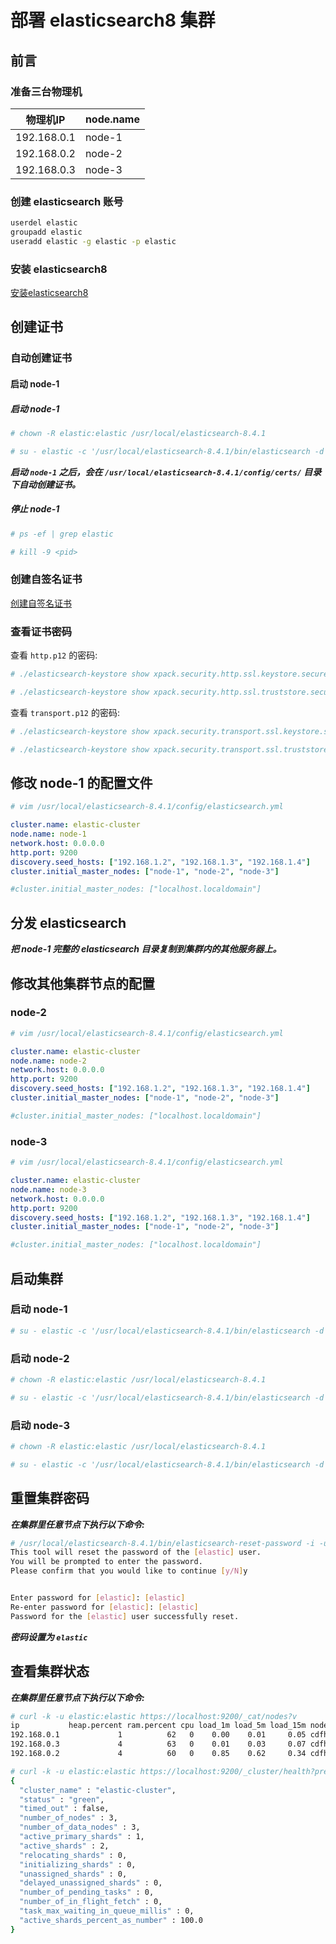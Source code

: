 # 部署 elasticsearch8 集群

## 前言

### 准备三台物理机

|物理机IP|node.name|
|--|--|
|192.168.0.1|node-1|
|192.168.0.2|node-2|
|192.168.0.3|node-3|

### 创建 elasticsearch 账号

```bash
userdel elastic
groupadd elastic
useradd elastic -g elastic -p elastic
```

### 安装 elasticsearch8

[安装elasticsearch8](./安装elasticsearch8.md '安装elasticsearch8')

## 创建证书

### 自动创建证书

#### 启动 node-1

##### 启动 node-1

```bash
# chown -R elastic:elastic /usr/local/elasticsearch-8.4.1

# su - elastic -c '/usr/local/elasticsearch-8.4.1/bin/elasticsearch -d'
```

***启动 ```node-1``` 之后，会在 ```/usr/local/elasticsearch-8.4.1/config/certs/``` 目录下自动创建证书。***

##### 停止 node-1

```bash
# ps -ef | grep elastic

# kill -9 <pid>
```

### 创建自签名证书

[创建自签名证书](./创建自签名证书.md '创建自签名证书')

### 查看证书密码

查看 ```http.p12``` 的密码:

```bash
# ./elasticsearch-keystore show xpack.security.http.ssl.keystore.secure_password

# ./elasticsearch-keystore show xpack.security.http.ssl.truststore.secure_password
```

查看 ```transport.p12``` 的密码:

```bash
# ./elasticsearch-keystore show xpack.security.transport.ssl.keystore.secure_password

# ./elasticsearch-keystore show xpack.security.transport.ssl.truststore.secure_password
```

## 修改 node-1 的配置文件

```bash
# vim /usr/local/elasticsearch-8.4.1/config/elasticsearch.yml
```

```yml
cluster.name: elastic-cluster
node.name: node-1
network.host: 0.0.0.0
http.port: 9200
discovery.seed_hosts: ["192.168.1.2", "192.168.1.3", "192.168.1.4"]
cluster.initial_master_nodes: ["node-1", "node-2", "node-3"]

#cluster.initial_master_nodes: ["localhost.localdomain"]
```

## 分发 elasticsearch

***把 node-1 完整的 elasticsearch 目录复制到集群内的其他服务器上。***

## 修改其他集群节点的配置

### node-2

```bash
# vim /usr/local/elasticsearch-8.4.1/config/elasticsearch.yml
```

```yml
cluster.name: elastic-cluster
node.name: node-2
network.host: 0.0.0.0
http.port: 9200
discovery.seed_hosts: ["192.168.1.2", "192.168.1.3", "192.168.1.4"]
cluster.initial_master_nodes: ["node-1", "node-2", "node-3"]

#cluster.initial_master_nodes: ["localhost.localdomain"]
```

### node-3

```bash
# vim /usr/local/elasticsearch-8.4.1/config/elasticsearch.yml
```

```yml
cluster.name: elastic-cluster
node.name: node-3
network.host: 0.0.0.0
http.port: 9200
discovery.seed_hosts: ["192.168.1.2", "192.168.1.3", "192.168.1.4"]
cluster.initial_master_nodes: ["node-1", "node-2", "node-3"]

#cluster.initial_master_nodes: ["localhost.localdomain"]
```

## 启动集群

### 启动 node-1

```bash
# su - elastic -c '/usr/local/elasticsearch-8.4.1/bin/elasticsearch -d'
```

### 启动 node-2

```bash
# chown -R elastic:elastic /usr/local/elasticsearch-8.4.1

# su - elastic -c '/usr/local/elasticsearch-8.4.1/bin/elasticsearch -d'
```

### 启动 node-3

```bash
# chown -R elastic:elastic /usr/local/elasticsearch-8.4.1

# su - elastic -c '/usr/local/elasticsearch-8.4.1/bin/elasticsearch -d'
```

## 重置集群密码

***在集群里任意节点下执行以下命令:***

```bash
# /usr/local/elasticsearch-8.4.1/bin/elasticsearch-reset-password -i -u elastic
This tool will reset the password of the [elastic] user.
You will be prompted to enter the password.
Please confirm that you would like to continue [y/N]y


Enter password for [elastic]: [elastic]
Re-enter password for [elastic]: [elastic]
Password for the [elastic] user successfully reset.
```

***密码设置为 ```elastic```***

## 查看集群状态

***在集群里任意节点下执行以下命令:***

```bash
# curl -k -u elastic:elastic https://localhost:9200/_cat/nodes?v
ip           heap.percent ram.percent cpu load_1m load_5m load_15m node.role   master name
192.168.0.1             1          62   0    0.00    0.01     0.05 cdfhilmrstw *      node-1
192.168.0.3             4          63   0    0.01    0.03     0.07 cdfhilmrstw -      node-3
192.168.0.2             4          60   0    0.85    0.62     0.34 cdfhilmrstw -      node-2

# curl -k -u elastic:elastic https://localhost:9200/_cluster/health?pretty
{
  "cluster_name" : "elastic-cluster",
  "status" : "green",
  "timed_out" : false,
  "number_of_nodes" : 3,
  "number_of_data_nodes" : 3,
  "active_primary_shards" : 1,
  "active_shards" : 2,
  "relocating_shards" : 0,
  "initializing_shards" : 0,
  "unassigned_shards" : 0,
  "delayed_unassigned_shards" : 0,
  "number_of_pending_tasks" : 0,
  "number_of_in_flight_fetch" : 0,
  "task_max_waiting_in_queue_millis" : 0,
  "active_shards_percent_as_number" : 100.0
}
```
